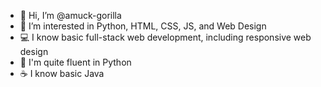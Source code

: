 - 👋 Hi, I’m @amuck-gorilla
- 👀 I’m interested in Python, HTML, CSS, JS, and Web Design
- 💻 I know basic full-stack web development, including responsive web design
- 🐍 I'm quite fluent in Python
- ☕ I know basic Java

<!---
amuck-gorilla/amuck-gorilla is a ✨ special ✨ repository because its `README.md` (this file) appears on your GitHub profile.
You can click the Preview link to take a look at your changes.
--->
